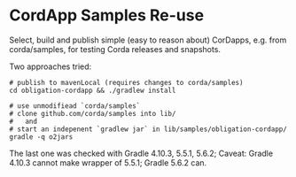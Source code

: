 # CordApp Samples Re-use

Select, build and publish simple (easy to reason about) CorDapps, e.g. from corda/samples,
for testing Corda releases and snapshots.

Two approaches tried:
```
# publish to mavenLocal (requires changes to corda/samples)
cd obligation-cordapp && ./gradlew install

# use unmodifiead `corda/samples`
# clone github.com/corda/samples into lib/
#   and
# start an indepenent `gradlew jar` in lib/samples/obligation-cordapp/
gradle -q o2jars
```

The last one was checked with Gradle 4.10.3, 5.5.1, 5.6.2;
Caveat: Gradle 4.10.3 cannot make wrapper of 5.5.1; Gradle 5.6.2 can.
